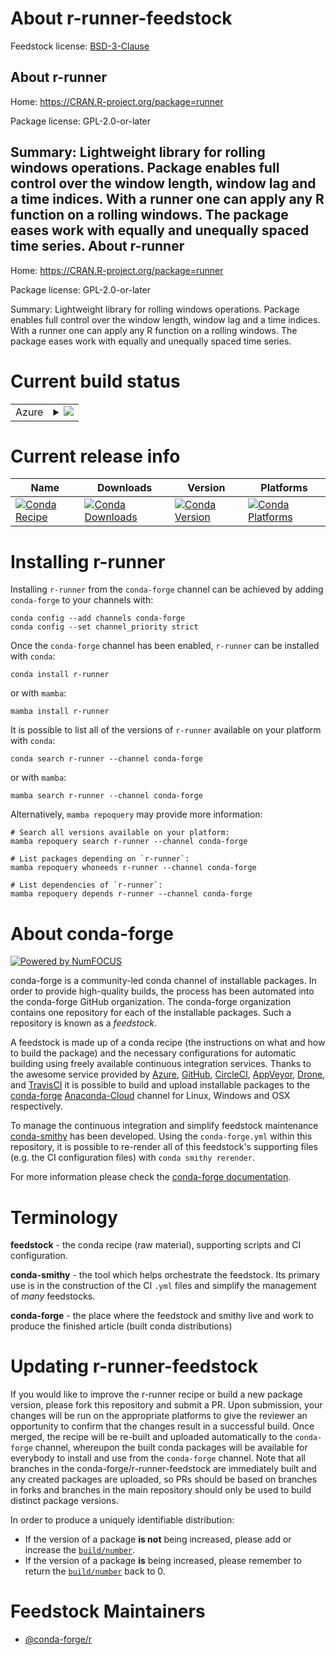 About r-runner-feedstock
========================

Feedstock license: [BSD-3-Clause](https://github.com/conda-forge/r-runner-feedstock/blob/main/LICENSE.txt)

About r-runner
--------------

Home: https://CRAN.R-project.org/package=runner

Package license: GPL-2.0-or-later

Summary: Lightweight library for rolling windows operations. Package enables full control over the window length, window lag and a time indices. With a runner one can apply any R function on a rolling windows. The package eases work with equally and unequally spaced time series.
About r-runner
--------------

Home: https://CRAN.R-project.org/package=runner

Package license: GPL-2.0-or-later

Summary: Lightweight library for rolling windows operations. Package enables full control over the window length, window lag and a time indices. With a runner one can apply any R function on a rolling windows. The package eases work with equally and unequally spaced time series.

Current build status
====================


<table>
    
  <tr>
    <td>Azure</td>
    <td>
      <details>
        <summary>
          <a href="https://dev.azure.com/conda-forge/feedstock-builds/_build/latest?definitionId=17045&branchName=main">
            <img src="https://dev.azure.com/conda-forge/feedstock-builds/_apis/build/status/r-runner-feedstock?branchName=main">
          </a>
        </summary>
        <table>
          <thead><tr><th>Variant</th><th>Status</th></tr></thead>
          <tbody><tr>
              <td>linux_64_r_base4.2</td>
              <td>
                <a href="https://dev.azure.com/conda-forge/feedstock-builds/_build/latest?definitionId=17045&branchName=main">
                  <img src="https://dev.azure.com/conda-forge/feedstock-builds/_apis/build/status/r-runner-feedstock?branchName=main&jobName=linux&configuration=linux%20linux_64_r_base4.2" alt="variant">
                </a>
              </td>
            </tr><tr>
              <td>linux_64_r_base4.3</td>
              <td>
                <a href="https://dev.azure.com/conda-forge/feedstock-builds/_build/latest?definitionId=17045&branchName=main">
                  <img src="https://dev.azure.com/conda-forge/feedstock-builds/_apis/build/status/r-runner-feedstock?branchName=main&jobName=linux&configuration=linux%20linux_64_r_base4.3" alt="variant">
                </a>
              </td>
            </tr><tr>
              <td>osx_64_r_base4.2</td>
              <td>
                <a href="https://dev.azure.com/conda-forge/feedstock-builds/_build/latest?definitionId=17045&branchName=main">
                  <img src="https://dev.azure.com/conda-forge/feedstock-builds/_apis/build/status/r-runner-feedstock?branchName=main&jobName=osx&configuration=osx%20osx_64_r_base4.2" alt="variant">
                </a>
              </td>
            </tr><tr>
              <td>osx_64_r_base4.3</td>
              <td>
                <a href="https://dev.azure.com/conda-forge/feedstock-builds/_build/latest?definitionId=17045&branchName=main">
                  <img src="https://dev.azure.com/conda-forge/feedstock-builds/_apis/build/status/r-runner-feedstock?branchName=main&jobName=osx&configuration=osx%20osx_64_r_base4.3" alt="variant">
                </a>
              </td>
            </tr><tr>
              <td>win_64</td>
              <td>
                <a href="https://dev.azure.com/conda-forge/feedstock-builds/_build/latest?definitionId=17045&branchName=main">
                  <img src="https://dev.azure.com/conda-forge/feedstock-builds/_apis/build/status/r-runner-feedstock?branchName=main&jobName=win&configuration=win%20win_64_" alt="variant">
                </a>
              </td>
            </tr>
          </tbody>
        </table>
      </details>
    </td>
  </tr>
</table>

Current release info
====================

| Name | Downloads | Version | Platforms |
| --- | --- | --- | --- |
| [![Conda Recipe](https://img.shields.io/badge/recipe-r--runner-green.svg)](https://anaconda.org/conda-forge/r-runner) | [![Conda Downloads](https://img.shields.io/conda/dn/conda-forge/r-runner.svg)](https://anaconda.org/conda-forge/r-runner) | [![Conda Version](https://img.shields.io/conda/vn/conda-forge/r-runner.svg)](https://anaconda.org/conda-forge/r-runner) | [![Conda Platforms](https://img.shields.io/conda/pn/conda-forge/r-runner.svg)](https://anaconda.org/conda-forge/r-runner) |

Installing r-runner
===================

Installing `r-runner` from the `conda-forge` channel can be achieved by adding `conda-forge` to your channels with:

```
conda config --add channels conda-forge
conda config --set channel_priority strict
```

Once the `conda-forge` channel has been enabled, `r-runner` can be installed with `conda`:

```
conda install r-runner
```

or with `mamba`:

```
mamba install r-runner
```

It is possible to list all of the versions of `r-runner` available on your platform with `conda`:

```
conda search r-runner --channel conda-forge
```

or with `mamba`:

```
mamba search r-runner --channel conda-forge
```

Alternatively, `mamba repoquery` may provide more information:

```
# Search all versions available on your platform:
mamba repoquery search r-runner --channel conda-forge

# List packages depending on `r-runner`:
mamba repoquery whoneeds r-runner --channel conda-forge

# List dependencies of `r-runner`:
mamba repoquery depends r-runner --channel conda-forge
```


About conda-forge
=================

[![Powered by
NumFOCUS](https://img.shields.io/badge/powered%20by-NumFOCUS-orange.svg?style=flat&colorA=E1523D&colorB=007D8A)](https://numfocus.org)

conda-forge is a community-led conda channel of installable packages.
In order to provide high-quality builds, the process has been automated into the
conda-forge GitHub organization. The conda-forge organization contains one repository
for each of the installable packages. Such a repository is known as a *feedstock*.

A feedstock is made up of a conda recipe (the instructions on what and how to build
the package) and the necessary configurations for automatic building using freely
available continuous integration services. Thanks to the awesome service provided by
[Azure](https://azure.microsoft.com/en-us/services/devops/), [GitHub](https://github.com/),
[CircleCI](https://circleci.com/), [AppVeyor](https://www.appveyor.com/),
[Drone](https://cloud.drone.io/welcome), and [TravisCI](https://travis-ci.com/)
it is possible to build and upload installable packages to the
[conda-forge](https://anaconda.org/conda-forge) [Anaconda-Cloud](https://anaconda.org/)
channel for Linux, Windows and OSX respectively.

To manage the continuous integration and simplify feedstock maintenance
[conda-smithy](https://github.com/conda-forge/conda-smithy) has been developed.
Using the ``conda-forge.yml`` within this repository, it is possible to re-render all of
this feedstock's supporting files (e.g. the CI configuration files) with ``conda smithy rerender``.

For more information please check the [conda-forge documentation](https://conda-forge.org/docs/).

Terminology
===========

**feedstock** - the conda recipe (raw material), supporting scripts and CI configuration.

**conda-smithy** - the tool which helps orchestrate the feedstock.
                   Its primary use is in the construction of the CI ``.yml`` files
                   and simplify the management of *many* feedstocks.

**conda-forge** - the place where the feedstock and smithy live and work to
                  produce the finished article (built conda distributions)


Updating r-runner-feedstock
===========================

If you would like to improve the r-runner recipe or build a new
package version, please fork this repository and submit a PR. Upon submission,
your changes will be run on the appropriate platforms to give the reviewer an
opportunity to confirm that the changes result in a successful build. Once
merged, the recipe will be re-built and uploaded automatically to the
`conda-forge` channel, whereupon the built conda packages will be available for
everybody to install and use from the `conda-forge` channel.
Note that all branches in the conda-forge/r-runner-feedstock are
immediately built and any created packages are uploaded, so PRs should be based
on branches in forks and branches in the main repository should only be used to
build distinct package versions.

In order to produce a uniquely identifiable distribution:
 * If the version of a package **is not** being increased, please add or increase
   the [``build/number``](https://docs.conda.io/projects/conda-build/en/latest/resources/define-metadata.html#build-number-and-string).
 * If the version of a package **is** being increased, please remember to return
   the [``build/number``](https://docs.conda.io/projects/conda-build/en/latest/resources/define-metadata.html#build-number-and-string)
   back to 0.

Feedstock Maintainers
=====================

* [@conda-forge/r](https://github.com/conda-forge/r/)

